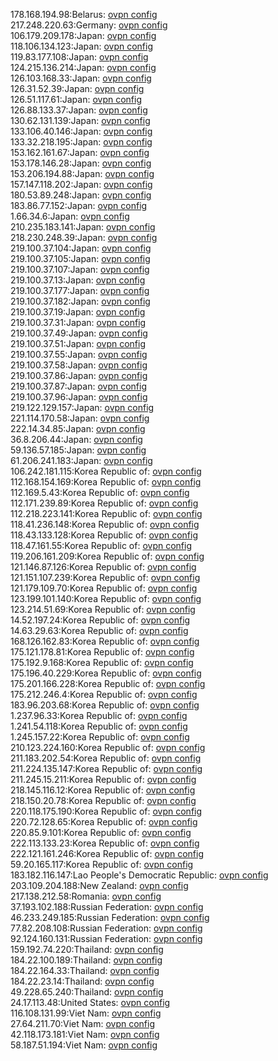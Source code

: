 178.168.194.98:Belarus: [ovpn config](vpn/178_168_194_98.ovpn)  
217.248.220.63:Germany: [ovpn config](vpn/217_248_220_63.ovpn)  
106.179.209.178:Japan: [ovpn config](vpn/106_179_209_178.ovpn)  
118.106.134.123:Japan: [ovpn config](vpn/118_106_134_123.ovpn)  
119.83.177.108:Japan: [ovpn config](vpn/119_83_177_108.ovpn)  
124.215.136.214:Japan: [ovpn config](vpn/124_215_136_214.ovpn)  
126.103.168.33:Japan: [ovpn config](vpn/126_103_168_33.ovpn)  
126.31.52.39:Japan: [ovpn config](vpn/126_31_52_39.ovpn)  
126.51.117.61:Japan: [ovpn config](vpn/126_51_117_61.ovpn)  
126.88.133.37:Japan: [ovpn config](vpn/126_88_133_37.ovpn)  
130.62.131.139:Japan: [ovpn config](vpn/130_62_131_139.ovpn)  
133.106.40.146:Japan: [ovpn config](vpn/133_106_40_146.ovpn)  
133.32.218.195:Japan: [ovpn config](vpn/133_32_218_195.ovpn)  
153.162.161.67:Japan: [ovpn config](vpn/153_162_161_67.ovpn)  
153.178.146.28:Japan: [ovpn config](vpn/153_178_146_28.ovpn)  
153.206.194.88:Japan: [ovpn config](vpn/153_206_194_88.ovpn)  
157.147.118.202:Japan: [ovpn config](vpn/157_147_118_202.ovpn)  
180.53.89.248:Japan: [ovpn config](vpn/180_53_89_248.ovpn)  
183.86.77.152:Japan: [ovpn config](vpn/183_86_77_152.ovpn)  
1.66.34.6:Japan: [ovpn config](vpn/1_66_34_6.ovpn)  
210.235.183.141:Japan: [ovpn config](vpn/210_235_183_141.ovpn)  
218.230.248.39:Japan: [ovpn config](vpn/218_230_248_39.ovpn)  
219.100.37.104:Japan: [ovpn config](vpn/219_100_37_104.ovpn)  
219.100.37.105:Japan: [ovpn config](vpn/219_100_37_105.ovpn)  
219.100.37.107:Japan: [ovpn config](vpn/219_100_37_107.ovpn)  
219.100.37.13:Japan: [ovpn config](vpn/219_100_37_13.ovpn)  
219.100.37.177:Japan: [ovpn config](vpn/219_100_37_177.ovpn)  
219.100.37.182:Japan: [ovpn config](vpn/219_100_37_182.ovpn)  
219.100.37.19:Japan: [ovpn config](vpn/219_100_37_19.ovpn)  
219.100.37.31:Japan: [ovpn config](vpn/219_100_37_31.ovpn)  
219.100.37.49:Japan: [ovpn config](vpn/219_100_37_49.ovpn)  
219.100.37.51:Japan: [ovpn config](vpn/219_100_37_51.ovpn)  
219.100.37.55:Japan: [ovpn config](vpn/219_100_37_55.ovpn)  
219.100.37.58:Japan: [ovpn config](vpn/219_100_37_58.ovpn)  
219.100.37.86:Japan: [ovpn config](vpn/219_100_37_86.ovpn)  
219.100.37.87:Japan: [ovpn config](vpn/219_100_37_87.ovpn)  
219.100.37.96:Japan: [ovpn config](vpn/219_100_37_96.ovpn)  
219.122.129.157:Japan: [ovpn config](vpn/219_122_129_157.ovpn)  
221.114.170.58:Japan: [ovpn config](vpn/221_114_170_58.ovpn)  
222.14.34.85:Japan: [ovpn config](vpn/222_14_34_85.ovpn)  
36.8.206.44:Japan: [ovpn config](vpn/36_8_206_44.ovpn)  
59.136.57.185:Japan: [ovpn config](vpn/59_136_57_185.ovpn)  
61.206.241.183:Japan: [ovpn config](vpn/61_206_241_183.ovpn)  
106.242.181.115:Korea Republic of: [ovpn config](vpn/106_242_181_115.ovpn)  
112.168.154.169:Korea Republic of: [ovpn config](vpn/112_168_154_169.ovpn)  
112.169.5.43:Korea Republic of: [ovpn config](vpn/112_169_5_43.ovpn)  
112.171.239.89:Korea Republic of: [ovpn config](vpn/112_171_239_89.ovpn)  
112.218.223.141:Korea Republic of: [ovpn config](vpn/112_218_223_141.ovpn)  
118.41.236.148:Korea Republic of: [ovpn config](vpn/118_41_236_148.ovpn)  
118.43.133.128:Korea Republic of: [ovpn config](vpn/118_43_133_128.ovpn)  
118.47.161.55:Korea Republic of: [ovpn config](vpn/118_47_161_55.ovpn)  
119.206.161.209:Korea Republic of: [ovpn config](vpn/119_206_161_209.ovpn)  
121.146.87.126:Korea Republic of: [ovpn config](vpn/121_146_87_126.ovpn)  
121.151.107.239:Korea Republic of: [ovpn config](vpn/121_151_107_239.ovpn)  
121.179.109.70:Korea Republic of: [ovpn config](vpn/121_179_109_70.ovpn)  
123.199.101.140:Korea Republic of: [ovpn config](vpn/123_199_101_140.ovpn)  
123.214.51.69:Korea Republic of: [ovpn config](vpn/123_214_51_69.ovpn)  
14.52.197.24:Korea Republic of: [ovpn config](vpn/14_52_197_24.ovpn)  
14.63.29.63:Korea Republic of: [ovpn config](vpn/14_63_29_63.ovpn)  
168.126.162.83:Korea Republic of: [ovpn config](vpn/168_126_162_83.ovpn)  
175.121.178.81:Korea Republic of: [ovpn config](vpn/175_121_178_81.ovpn)  
175.192.9.168:Korea Republic of: [ovpn config](vpn/175_192_9_168.ovpn)  
175.196.40.229:Korea Republic of: [ovpn config](vpn/175_196_40_229.ovpn)  
175.201.166.228:Korea Republic of: [ovpn config](vpn/175_201_166_228.ovpn)  
175.212.246.4:Korea Republic of: [ovpn config](vpn/175_212_246_4.ovpn)  
183.96.203.68:Korea Republic of: [ovpn config](vpn/183_96_203_68.ovpn)  
1.237.96.33:Korea Republic of: [ovpn config](vpn/1_237_96_33.ovpn)  
1.241.54.118:Korea Republic of: [ovpn config](vpn/1_241_54_118.ovpn)  
1.245.157.22:Korea Republic of: [ovpn config](vpn/1_245_157_22.ovpn)  
210.123.224.160:Korea Republic of: [ovpn config](vpn/210_123_224_160.ovpn)  
211.183.202.54:Korea Republic of: [ovpn config](vpn/211_183_202_54.ovpn)  
211.224.135.147:Korea Republic of: [ovpn config](vpn/211_224_135_147.ovpn)  
211.245.15.211:Korea Republic of: [ovpn config](vpn/211_245_15_211.ovpn)  
218.145.116.12:Korea Republic of: [ovpn config](vpn/218_145_116_12.ovpn)  
218.150.20.78:Korea Republic of: [ovpn config](vpn/218_150_20_78.ovpn)  
220.118.175.190:Korea Republic of: [ovpn config](vpn/220_118_175_190.ovpn)  
220.72.128.65:Korea Republic of: [ovpn config](vpn/220_72_128_65.ovpn)  
220.85.9.101:Korea Republic of: [ovpn config](vpn/220_85_9_101.ovpn)  
222.113.133.23:Korea Republic of: [ovpn config](vpn/222_113_133_23.ovpn)  
222.121.161.246:Korea Republic of: [ovpn config](vpn/222_121_161_246.ovpn)  
59.20.165.117:Korea Republic of: [ovpn config](vpn/59_20_165_117.ovpn)  
183.182.116.147:Lao People's Democratic Republic: [ovpn config](vpn/183_182_116_147.ovpn)  
203.109.204.188:New Zealand: [ovpn config](vpn/203_109_204_188.ovpn)  
217.138.212.58:Romania: [ovpn config](vpn/217_138_212_58.ovpn)  
37.193.102.188:Russian Federation: [ovpn config](vpn/37_193_102_188.ovpn)  
46.233.249.185:Russian Federation: [ovpn config](vpn/46_233_249_185.ovpn)  
77.82.208.108:Russian Federation: [ovpn config](vpn/77_82_208_108.ovpn)  
92.124.160.131:Russian Federation: [ovpn config](vpn/92_124_160_131.ovpn)  
159.192.74.220:Thailand: [ovpn config](vpn/159_192_74_220.ovpn)  
184.22.100.189:Thailand: [ovpn config](vpn/184_22_100_189.ovpn)  
184.22.164.33:Thailand: [ovpn config](vpn/184_22_164_33.ovpn)  
184.22.23.14:Thailand: [ovpn config](vpn/184_22_23_14.ovpn)  
49.228.65.240:Thailand: [ovpn config](vpn/49_228_65_240.ovpn)  
24.17.113.48:United States: [ovpn config](vpn/24_17_113_48.ovpn)  
116.108.131.99:Viet Nam: [ovpn config](vpn/116_108_131_99.ovpn)  
27.64.211.70:Viet Nam: [ovpn config](vpn/27_64_211_70.ovpn)  
42.118.173.181:Viet Nam: [ovpn config](vpn/42_118_173_181.ovpn)  
58.187.51.194:Viet Nam: [ovpn config](vpn/58_187_51_194.ovpn)  
